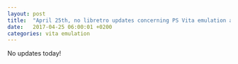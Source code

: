 ```yaml
---
layout: post
title:  "April 25th, no libretro updates concerning PS Vita emulation and emulators"
date:   2017-04-25 06:00:01 +0200
categories: vita emulation
---
```


No updates today!
